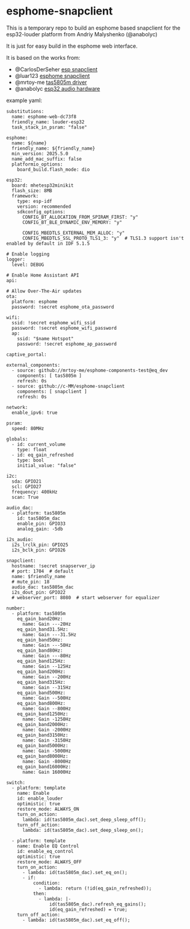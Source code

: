 # esphome-snapclient

This is a temporary repo to build an esphome based snapclient for the 
esp32-louder platform from Andriy Malyshenko (@anabolyc)

It is just for easy build in the esphome web interface.

It is based on the works from:
 - @CarlosDerSeher [esp snapclient](https://github.com/CarlosDerSeher/snapclient)
 - @luar123 [esphome snapclient](https://github.com/esphome/esphome/pull/8350)
 - @mrtoy-me [tas5805m driver](https://github.com/mrtoy-me/esphome-components-test)
 - @anabolyc [esp32 audio hardware](https://github.com/sonocotta/esp32-audio-dock)


example yaml:
```
substitutions:
  name: esphome-web-dc73f8
  friendly_name: louder-esp32
  task_stack_in_psram: "false"

esphome:
  name: ${name}
  friendly_name: ${friendly_name}
  min_version: 2025.5.0
  name_add_mac_suffix: false
  platformio_options:
    board_build.flash_mode: dio
  
esp32:
  board: mhetesp32minikit
  flash_size: 8MB
  framework:
    type: esp-idf
    version: recommended
    sdkconfig_options:
      CONFIG_BT_ALLOCATION_FROM_SPIRAM_FIRST: "y"
      CONFIG_BT_BLE_DYNAMIC_ENV_MEMORY: "y"

      CONFIG_MBEDTLS_EXTERNAL_MEM_ALLOC: "y"
      CONFIG_MBEDTLS_SSL_PROTO_TLS1_3: "y"  # TLS1.3 support isn't enabled by default in IDF 5.1.5

# Enable logging
logger:
  level: DEBUG

# Enable Home Assistant API
api:

# Allow Over-The-Air updates
ota:
  platform: esphome
  password: !secret esphome_ota_password

wifi:
  ssid: !secret esphome_wifi_ssid
  password: !secret esphome_wifi_password
  ap:
    ssid: "$name Hotspot"
    password: !secret esphome_ap_password

captive_portal:

external_components:
  - source: github://mrtoy-me/esphome-components-test@eq_dev
    components: [ tas5805m ]
    refresh: 0s
  - source: github://c-MM/esphome-snapclient
    components: [ snapclient ]
    refresh: 0s

network:
  enable_ipv6: true

psram:
  speed: 80MHz

globals:
  - id: current_volume
    type: float
  - id: eq_gain_refreshed
    type: bool
    initial_value: "false"

i2c:
  sda: GPIO21
  scl: GPIO27
  frequency: 400kHz
  scan: True

audio_dac:
  - platform: tas5805m
    id: tas5805m_dac
    enable_pin: GPIO33
    analog_gain: -5db

i2s_audio:
  i2s_lrclk_pin: GPIO25
  i2s_bclk_pin: GPIO26

snapclient:
  hostname: !secret snapserver_ip
  # port: 1704  # default
  name: $friendly_name
  # mute_pin: 18
  audio_dac: tas5805m_dac
  i2s_dout_pin: GPIO22
  # webserver_port: 8080  # start webserver for equalizer

number:
  - platform: tas5805m
    eq_gain_band20Hz:
      name: Gain ---20Hz
    eq_gain_band31.5Hz:
      name: Gain ---31.5Hz
    eq_gain_band50Hz:
      name: Gain ---50Hz
    eq_gain_band80Hz:
      name: Gain ---80Hz
    eq_gain_band125Hz:
      name: Gain --125Hz
    eq_gain_band200Hz:
      name: Gain --200Hz
    eq_gain_band315Hz:
      name: Gain --315Hz
    eq_gain_band500Hz:
      name: Gain --500Hz
    eq_gain_band800Hz:
      name: Gain --800Hz
    eq_gain_band1250Hz:
      name: Gain -1250Hz
    eq_gain_band2000Hz:
      name: Gain -2000Hz
    eq_gain_band3150Hz:
      name: Gain -3150Hz
    eq_gain_band5000Hz:
      name: Gain -5000Hz
    eq_gain_band8000Hz:
      name: Gain -8000Hz
    eq_gain_band16000Hz:
      name: Gain 16000Hz

switch:
  - platform: template
    name: Enable
    id: enable_louder
    optimistic: true
    restore_mode: ALWAYS_ON
    turn_on_action:
      lambda: id(tas5805m_dac).set_deep_sleep_off();
    turn_off_action:
      lambda: id(tas5805m_dac).set_deep_sleep_on();

  - platform: template
    name: Enable EQ Control
    id: enable_eq_control
    optimistic: true
    restore_mode: ALWAYS_OFF
    turn_on_action:
      - lambda: id(tas5805m_dac).set_eq_on();
      - if:
          condition:
            - lambda: return (!id(eq_gain_refreshed));
          then:
            - lambda: |-
                id(tas5805m_dac).refresh_eq_gains();
                id(eq_gain_refreshed) = true;
    turn_off_action:
      - lambda: id(tas5805m_dac).set_eq_off();
```
